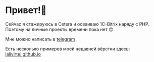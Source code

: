 # Привет!👋

Сейчас я стажируюсь в Cetera и осваиваю 1C-Bitrix наряду с PHP.
Поэтому на личные проекты времени пока нет 🙃

Мне можно написать в [telegram](https://t.me/lalivirtei)

Есть несколько примеров моей недавней вёрстки здесь: [lalivirtei.github.io](//lalivirtei.github.io)

